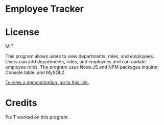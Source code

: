 # Employee Tracker

# License
MIT

This program allows users to view departments, roles, and employees.  Users can add departments, roles, and employees and can update employee roles.  The program uses Node.JS and NPM packages Inquirer, Console.table, and MySQL2. 

[To view a demonstration, go to this link.](https://drive.google.com/file/d/1HyzOjwI6URMYkrZqlfgtLcHhns6uA852/view?usp=sharing)

# Credits
Pia T worked on this program.

